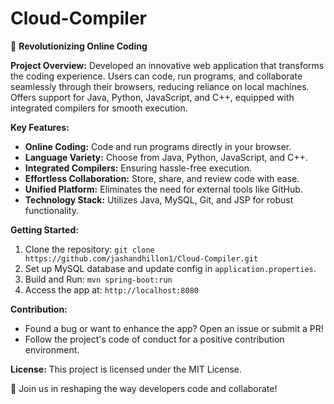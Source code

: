 # Cloud-Compiler

🚀 **Revolutionizing Online Coding**

**Project Overview:**
Developed an innovative web application that transforms the coding experience. Users can code, run programs, and collaborate seamlessly through their browsers, reducing reliance on local machines. Offers support for Java, Python, JavaScript, and C++, equipped with integrated compilers for smooth execution.

**Key Features:**
- **Online Coding:** Code and run programs directly in your browser.
- **Language Variety:** Choose from Java, Python, JavaScript, and C++.
- **Integrated Compilers:** Ensuring hassle-free execution.
- **Effortless Collaboration:** Store, share, and review code with ease.
- **Unified Platform:** Eliminates the need for external tools like GitHub.
- **Technology Stack:** Utilizes Java, MySQL, Git, and JSP for robust functionality.

**Getting Started:**
1. Clone the repository: `git clone https://github.com/jashandhillon1/Cloud-Compiler.git`
2. Set up MySQL database and update config in `application.properties`.
3. Build and Run: `mvn spring-boot:run`
4. Access the app at: `http://localhost:8080`

**Contribution:**
- Found a bug or want to enhance the app? Open an issue or submit a PR!
- Follow the project's code of conduct for a positive contribution environment.

**License:**
This project is licensed under the MIT License.

🌟 Join us in reshaping the way developers code and collaborate!
